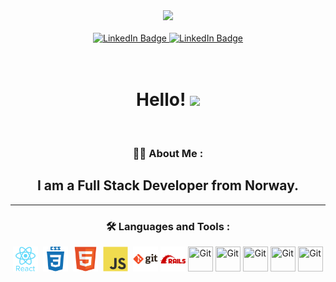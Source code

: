 <div id="header" align="center">
  <img src="https://media.giphy.com/media/M9gbBd9nbDrOTu1Mqx/giphy.gif" width="100"/>
</div>

<br/>

<div 
     id="badges"
     align="center"
>
  <a href="https://linkedin.com/in/jorgenlt" target="_blank">
    <img src="https://img.shields.io/badge/LinkedIn-blue?style=for-the-badge&logo=linkedin&logoColor=white" alt="LinkedIn Badge"/>
  </a>
  <a href="[https://linkedin.com/in/jorgenlt](https://codepen.io/dogonscooter)" target="_blank">
    <img src="https://img.shields.io/badge/Codepen-black?logo=codepen&logoColor=white&style=for-the-badge" alt="LinkedIn Badge"/>
  </a>
</div>
<div align="center">
  <img src="https://komarev.com/ghpvc/?username=jorgenlt&style=flat-square&color=blue" alt=""/>
<div/>
  
<br/>
  
<h1>
  Hello!
  <img src="https://media.giphy.com/media/hvRJCLFzcasrR4ia7z/giphy.gif" width="30px"/>
</h1>
  
<br/>
  
### :man_technologist: About Me :
I am a Full Stack Developer from Norway.
- 
  
---
### :hammer_and_wrench: Languages and Tools :
<div>
  <img src="https://github.com/devicons/devicon/blob/master/icons/react/react-original-wordmark.svg" title="React" alt="React" width="40" height="40"/>&nbsp;
  <img src="https://github.com/devicons/devicon/blob/master/icons/css3/css3-plain-wordmark.svg"  title="CSS3" alt="CSS" width="40" height="40"/>&nbsp;
  <img src="https://github.com/devicons/devicon/blob/master/icons/html5/html5-original.svg" title="HTML5" alt="HTML" width="40" height="40"/>&nbsp;
  <img src="https://github.com/devicons/devicon/blob/master/icons/javascript/javascript-original.svg" title="JavaScript" alt="JavaScript" width="40" height="40"/>&nbsp;
  <img src="https://github.com/devicons/devicon/blob/master/icons/git/git-original-wordmark.svg" title="Git" **alt="Git" width="40" height="40"/>
  <img src="https://github.com/devicons/devicon/blob/master/icons/rails/rails-plain-wordmark.svg" title="Git" **alt="Git" width="40" height="40"/>
  <img src="" title="Git" **alt="Git" width="40" height="40"/>
  <img src="" title="Git" **alt="Git" width="40" height="40"/>
  <img src="" title="Git" **alt="Git" width="40" height="40"/>
  <img src="" title="Git" **alt="Git" width="40" height="40"/>
  <img src="" title="Git" **alt="Git" width="40" height="40"/>
</div>
